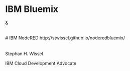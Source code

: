 
# IBM Bluemix

&amp;

<br />
# IBM NodeRED
http://stwissel.github.io/noderedbluemix/
<br /><br /><br />
Stephan H. Wissel

IBM Cloud Development Advocate